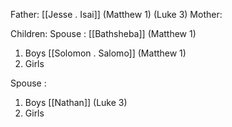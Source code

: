 Father: [[Jesse . Isai]] (Matthew 1) (Luke 3)
Mother: 

Children:
Spouse : [[Bathsheba]] (Matthew 1)
1) Boys
	[[Solomon . Salomo]] (Matthew 1)
2) Girls

Spouse :
1) Boys
	[[Nathan]] (Luke 3)
2) Girls